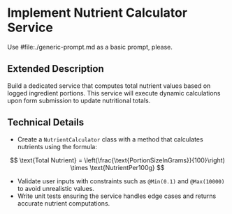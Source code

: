 # Implement Nutrient Calculator Service

Use #file:./generic-prompt.md as a basic prompt, please.

## Extended Description
Build a dedicated service that computes total nutrient values based on logged ingredient portions. This service will execute dynamic calculations upon form submission to update nutritional totals.

## Technical Details
- Create a `NutrientCalculator` class with a method that calculates nutrients using the formula:

$$
\text{Total Nutrient} = \left(\frac{\text{PortionSizeInGrams}}{100}\right) \times \text{NutrientPer100g}
$$

- Validate user inputs with constraints such as `@Min(0.1)` and `@Max(10000)` to avoid unrealistic values.
- Write unit tests ensuring the service handles edge cases and returns accurate nutrient computations.